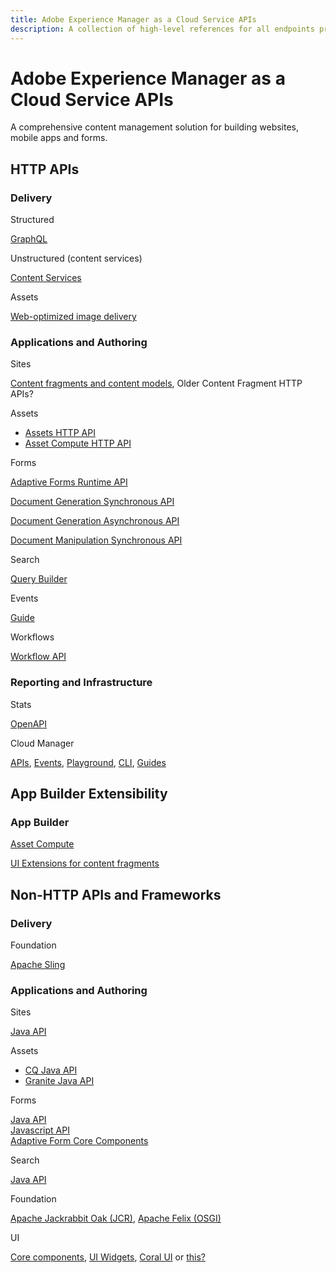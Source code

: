 ```yaml
---
title: Adobe Experience Manager as a Cloud Service APIs
description: A collection of high-level references for all endpoints provided by Adobe Experience Manager as a Cloud Service.
---
```


<Hero slots="heading, text"/>

# Adobe Experience Manager as a Cloud Service APIs

A comprehensive content management solution for building websites, mobile apps and forms.

## HTTP APIs

<DiscoverBlock slots="heading, link, text"/>

### Delivery

Structured

[GraphQL](https://experienceleague.adobe.com/docs/experience-manager-cloud-service/content/headless/graphql-api/content-fragments.html)

<DiscoverBlock slots="link, text"/>

Unstructured (content services)

[Content Services](https://experienceleague.adobe.com/docs/experience-manager-cloud-service/content/implementing/developing/full-stack/components-templates/json-exporter.html?lang=en)

<DiscoverBlock slots="link, text"/>

Assets

[Web-optimized image delivery](https://experienceleague.adobe.com/docs/experience-manager-core-components/using/developing/web-optimized-image-delivery.html?lang=en)

<DiscoverBlock slots="heading, link, text"/>

### Applications and Authoring

Sites

[Content fragments and content models](https://developer-stage.adobe.com/experience-cloud/experience-manager-apis/api/#sites), Older Content Fragment HTTP APIs?

<DiscoverBlock slots="link, text"/>

Assets

- [Assets HTTP API](https://experienceleague.adobe.com/docs/experience-manager-cloud-service/content/assets/admin/mac-api-assets.html?lang=en)
- [Asset Compute HTTP API](https://experienceleague.adobe.com/docs/asset-compute/using/api.html?lang=en)

<DiscoverBlock slots="link, text"/>

Forms

[Adaptive Forms Runtime API](https://opensource.adobe.com/aem-forms-af-runtime/api)

<DiscoverBlock slots="link, text"/>

[Document Generation Synchronous API](https://developer.adobe.com/experience-manager-forms-cloud-service-developer-reference/references/output-sync)

<DiscoverBlock slots="link, text"/>

[Document Generation Asynchronous API](https://developer.adobe.com/experience-manager-forms-cloud-service-developer-reference/references/output-batch)

<DiscoverBlock slots="link, text"/>

[Document Manipulation Synchronous API](https://developer.adobe.com/experience-manager-forms-cloud-service-developer-reference/references/assembler-sync)

<DiscoverBlock slots="link, text"/>

Search

[Query Builder](https://experienceleague.adobe.com/docs/experience-manager-cloud-service/content/implementing/developing/full-stack/search/query-builder-api.html?lang=en)

<DiscoverBlock slots="link, text"/>

Events

[Guide](https://developer.adobe.com/events/docs/guides/using/aem/)

<DiscoverBlock slots="link, text"/>

Workflows

[Workflow API](https://experienceleague.adobe.com/docs/experience-manager-65/developing/extending-aem/extending-workflows/workflows-program-interaction.html?lang=en)

<DiscoverBlock slots="heading, link, text"/>

### Reporting and Infrastructure

Stats

[OpenAPI](https://developer-stage.adobe.com/experience-cloud/experience-manager-apis/api/#stats)

<DiscoverBlock slots="link, text"/>

Cloud Manager

[APIs](https://developer.adobe.com/experience-cloud/cloud-manager/reference/api/), [Events](https://developer.adobe.com/experience-cloud/cloud-manager/reference/events/), [Playground](https://developer.adobe.com/experience-cloud/cloud-manager/reference/playground/), [CLI](https://developer.adobe.com/experience-cloud/cloud-manager/cli-and-sdks/), [Guides](https://developer.adobe.com/experience-cloud/cloud-manager/)

## App Builder Extensibility

<DiscoverBlock slots="heading, link"/>

### App Builder

[Asset Compute](https://experienceleague.adobe.com/docs/asset-compute/using/extend/understand-extensibility.html?lang=en)

<DiscoverBlock slots="link"/>

[UI Extensions for content fragments](https://developer.adobe.com/uix/docs/)

## Non-HTTP APIs and Frameworks

<DiscoverBlock slots="heading, link, text"/>

### Delivery

Foundation

[Apache Sling](https://sling.apache.org/apidocs/sling11/)

<DiscoverBlock slots="heading, link, text"/>

### Applications and Authoring

Sites

[Java API](https://javadoc.io/doc/com.adobe.aem/aem-sdk-api/latest/com/day/cq/wcm/api/package-summary.html)

<DiscoverBlock slots="link, text"/>

Assets

- [CQ Java API](https://developer.adobe.com/experience-manager/reference-materials/cloud-service/javadoc/com/day/cq/dam/api/package-summary.html)
- [Granite Java API](https://developer.adobe.com/experience-manager/reference-materials/cloud-service/javadoc/com/adobe/granite/asset/api/package-summary.html)

<DiscoverBlock slots="link, text"/>

Forms

[Java API](https://javadoc.io/doc/com.adobe.aem/aem-forms-sdk-api/latest/index.html)  
[Javascript API](https://developer.adobe.com/experience-manager/reference-materials/cloud-service/jsdoc/aem-forms-cloud-service-jsdoc/index.html)  
[Adaptive Form Core Components](https://experienceleague.adobe.com/docs/experience-manager-core-components/using/adaptive-forms/introduction.html)

<DiscoverBlock slots="link, text"/>

Search

[Java API](https://experienceleague.adobe.com/docs/experience-manager-cloud-service/content/implementing/developing/full-stack/search/query-builder-api.html?lang=en#example-query-builder-api-usage)

<DiscoverBlock slots="link, text"/>

Foundation

[Apache Jackrabbit Oak (JCR)](https://jackrabbit.apache.org/oak/docs/oak_api/overview.html), [Apache Felix (OSGI)](https://felix.apache.org/documentation/index.html)

<DiscoverBlock slots="link, text"/>

UI

[Core components](https://experienceleague.adobe.com/docs/experience-manager-core-components/using/introduction.html?lang=en), [UI Widgets](https://developer.adobe.com/experience-manager/reference-materials/6-5/granite-ui/api/jcr_root/libs/granite/ui/index.html), [Coral UI]( https://developer.adobe.com/experience-manager/reference-materials/6-5/coral-ui/coralui3/index.html) or [this?](https://opensource.adobe.com/coral-spectrum/documentation/)
